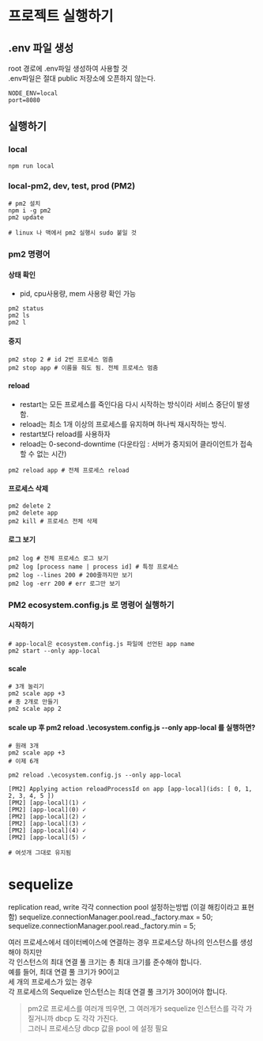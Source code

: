 # 프로젝트 실행하기
## .env 파일 생성  
root 경로에 .env파일 생성하여 사용할 것  
.env파일은 절대 public 저장소에 오픈하지 않는다.
```
NODE_ENV=local
port=8080
```
## 실행하기
### local
```shell
npm run local
```

### local-pm2, dev, test, prod (PM2)
```shell
# pm2 설치
npm i -g pm2
pm2 update

# linux 나 맥에서 pm2 실행시 sudo 붙일 것
```

### pm2 명령어
#### 상태 확인

- pid, cpu사용량, mem 사용량 확인 가능 

```shell
pm2 status
pm2 ls
pm2 l
```

#### 중지
```shell
pm2 stop 2 # id 2번 프로세스 멈춤
pm2 stop app # 이름을 줘도 됨. 전체 프로세스 멈춤
```

#### reload

- restart는 모든 프로세스를 죽인다음 다시 시작하는 방식이라 서비스 중단이 발생함. 
- reload는 최소 1개 이상의 프로세스를 유지하며 하나씩 재시작하는 방식.
- restart보다 reload를 사용하자
- reload는 0-second-downtime (다운타임 : 서버가 중지되어 클라이언트가 접속할 수 없는 시간)

```shell
pm2 reload app # 전체 프로세스 reload
```

#### 프로세스 삭제
```shell
pm2 delete 2
pm2 delete app
pm2 kill # 프로세스 전체 삭제
```

#### 로그 보기
```shell
pm2 log # 전체 프로세스 로그 보기
pm2 log [process name | process id] # 특정 프로세스
pm2 log --lines 200 # 200줄까지만 보기
pm2 log -err 200 # err 로그만 보기
```

### PM2 ecosystem.config.js 로 명령어 실행하기
#### 시작하기
```shell
# app-local은 ecosystem.config.js 파일에 선언된 app name
pm2 start --only app-local
```

#### scale
```shell
# 3개 눌리기
pm2 scale app +3
# 총 2개로 만들기
pm2 scale app 2
```

#### scale up 후 pm2 reload .\ecosystem.config.js --only app-local 를 실행하면?
```shell
# 원래 3개
pm2 scale app +3
# 이제 6개

pm2 reload .\ecosystem.config.js --only app-local  

[PM2] Applying action reloadProcessId on app [app-local](ids: [ 0, 1, 2, 3, 4, 5 ])
[PM2] [app-local](1) ✓
[PM2] [app-local](0) ✓
[PM2] [app-local](2) ✓
[PM2] [app-local](3) ✓
[PM2] [app-local](4) ✓
[PM2] [app-local](5) ✓

# 여섯개 그대로 유지됨
```

# sequelize
replication read, write 각각 connection pool 설정하는방법 (이걸 해킹이라고 표현함)
sequelize.connectionManager.pool.read._factory.max = 50;  
sequelize.connectionManager.pool.read._factory.min = 5;

여러 프로세스에서 데이터베이스에 연결하는 경우 프로세스당 하나의 인스턴스를 생성해야 하지만  
각 인스턴스의 최대 연결 풀 크기는 총 최대 크기를 준수해야 합니다.  
예를 들어, 최대 연결 풀 크기가 90이고  
세 개의 프로세스가 있는 경우  
각 프로세스의 Sequelize 인스턴스는 최대 연결 풀 크기가 30이어야 합니다.  
> pm2로 프로세스를 여러개 띄우면, 그 여러개가 sequelize 인스턴스를 각각 가질거니까 dbcp 도 각각 가진다.  
그러니 프로세스당 dbcp 값을 pool 에 설정 필요